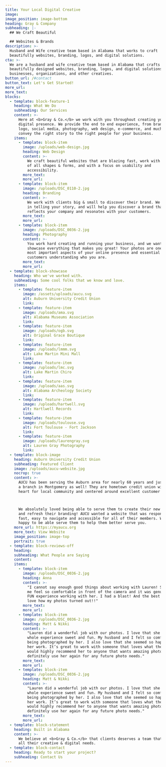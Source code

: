 ```yaml
---
title: Your Local Digital Creative
image:
image_position: image-bottom
heading: Gray & Company
subheading: |-
  ## We Craft Beautiful

  ## Websites & Brands
description: >-
  Husband and Wife creative team based in Alabama that works to craft
  beautifully websites, branding, logos, and digital solutions.
cta: >-
  We are a husband and wife creative team based in Alabama that crafts
  beautifully designed websites, branding, logos, and digital solutions for
  businesses, organizations, and other creatives.
button_url: /#contact
button_text: Let's Get Started!
more_url:
more_text:
blocks:
  - template: block-feature-1
    heading: What We Do
    subheading: Our Services
    content: >-
      Here at <b>Gray & Co.</b> we work with you throughout creating your entire
      digital presence. We provide the end to end experience, from branding,
      logo, social media, photography, web design, e-commerce, and much more to
      convey the right story to the right people for your business.
    items:
      - template: block-item
        image: /uploads/web-design.jpg
        heading: Web Design
        content: >-
          We craft beautiful websites that are blazing fast, work with devices
          of all shapes & forms, and with a focus on usability and
          accessibility.
        more_text:
        more_url:
      - template: block-item
        image: /uploads/DSC_0110-2.jpg
        heading: Branding
        content: >-
          We work with clients big & small to discover their brand. We believe
          in telling your story, and will help you discover a brand that best
          reflects your company and resonates with your customers.
        more_text:
        more_url:
      - template: block-item
        image: /uploads/DSC_0036-2.jpg
        heading: Photography
        content: >-
          You work hard creating and running your business, and we want to
          showcase everything that makes you great! Your photos are one of the
          most important aspects of your online presence and essential to
          customers understanding who you are. 
        more_text:
        more_url:
  - template: block-showcase
    heading: Who we've worked with.
    subheading: Some cool folks that we know and love.
    items:
      - template: feature-item
        image: /assets/uploads/aucu.svg
        alt: Auburn University Credit Union
        link:
      - template: feature-item
        image: /uploads/ama.svg
        alt: Alabama Museums Association
        link:
      - template: feature-item
        image: /uploads/ogb.svg
        alt: Original Grace Boutique
        link:
      - template: feature-item
        image: /uploads/lmmm.svg
        alt: Lake Martin Mini Mall
        link:
      - template: feature-item
        image: /uploads/lmc.svg
        alt: Lake Martin Chiro
        link:
      - template: feature-item
        image: /uploads/aas.svg
        alt: Alabama Archeology Society
        link:
      - template: feature-item
        image: /uploads/hartwell.svg
        alt: Hartlwell Records
        link:
      - template: feature-item
        image: /uploads/toulouse.svg
        alt: Fort Toulouse - Fort Jackson
        link:
      - template: feature-item
        image: /uploads/laurengray.svg
        alt: Lauren Gray Photography
        link:
  - template: block-image
    heading: Auburn University Credit Union
    subheading: Featured Client
    image: /uploads/aucu-website.jpg
    nocrop: true
    content: >-
      AUCU has been serving the Auburn area for nearly 60 years and just opened
      a branch in Montgomery as well! They are hometown credit union with a
      heart for local community and centered around excellent customer service. 



      We absolutely loved being able to serve them to create their new website
      and refresh their branding! AUCU wanted a website that was responsive,
      fast, easy to navigate and accessible for all of their members. We were so
      happy to be able serve them to help them better serve you.
    more_url: https://myaucu.org
    more_text: View Website
    image_position: image-top
    portrait: true
  - template: block-reviews-off
    heading:
    subheading: What People are Saying
    content:
    items:
      - template: block-item
        image: /uploads/DSC_0036-2.jpg
        heading: Anna
        content: >-
          "I cannot say enough good things about working with Lauren! She made
          me feel so comfortable in front of the camera and it was genuinely a
          FUN experience working with her. I had a blast! And the best part: I
          love how my photos turned out!!"
        more_text:
        more_url:
      - template: block-item
        image: /uploads/DSC_0036-2.jpg
        heading: Matt & Nikki
        content: >-
          "Lauren did a wonderful job with our photos. I love that she made the
          whole experience sweet and fun. My husband and I felt so comfortable
          being photographed by her. I also love that she seemed so happy about
          her work. It’s great to work with someone that loves what they do.I
          would highly recommend her to anyone that wants amazing photos. I will
          definitely use her again for any future photo needs."
        more_text:
        more_url:
      - template: block-item
        image: /uploads/DSC_0036-2.jpg
        heading: Matt & Nikki
        content: >-
          "Lauren did a wonderful job with our photos. I love that she made the
          whole experience sweet and fun. My husband and I felt so comfortable
          being photographed by her. I also love that she seemed so happy about
          her work. It’s great to work with someone that loves what they do.I
          would highly recommend her to anyone that wants amazing photos. I will
          definitely use her again for any future photo needs."
        more_text:
        more_url:
  - template: block-statement
    heading: Built in Alabama
    content: >-
      We believe at <b>Gray & Co.</b> that clients deserves a team that can meet
      all their creative & digital needs.
  - template: block-contact
    heading: Ready to start your project?
    subheading: Contact Us
---
```

